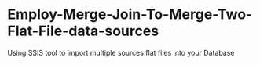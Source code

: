 # Employ-Merge-Join-To-Merge-Two-Flat-File-data-sources
Using SSIS tool to import multiple sources flat files into your Database
